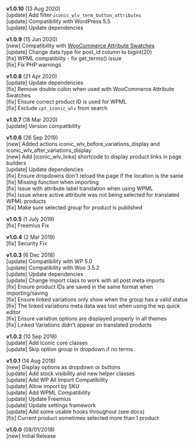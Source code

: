 **v1.0.10** (13 Aug 2020)  
[update] Add filter `iconic_wlv_term_button_attributes`  
[update] Compatibility with WordPress 5.5  
[update] Update dependencies  


**v1.0.9** (15 Jun 2020)  
[new] Compatibility with [WooCommerce Attribute Swatches](https://iconicwp.com/products/woocommerce-attribute-swatches/)  
[update] Change data type for post_id column to bigint(20)  
[fix] WPML compatiblity - fix get_terms() issue  
[fix] Fix PHP warnings  

**v1.0.8** (21 Apr 2020)  
[update] Update dependencies  
[fix] Remove double colon when used with WooCommerce Attribute Swatches  
[fix] Ensure correct product ID is used for WPML  
[fix] Exclude `cpt_iconic_wlv` from search  

**v1.0.7** (18 Mar 2020)  
[update] Version compatibility  

**v1.0.6** (26 Sep 2019)  
[new] Added actions iconic_wlv_before_variations_display and iconic_wlv_after_variations_display  
[new] Add [iconic_wlv_links] shortcode to display product links in page builders  
[update] Update dependencies  
[fix] Ensure dropdowns don't reload the page if the location is the same  
[fix] Missing function when importing  
[fix] Issue with attribute label translation when using WPML  
[fix] Issue where active attribute was not being selected for translated WPML products  
[fix] Make sure selected group for product is published  

**v1.0.5** (1 July 2019)  
[fix] Freemius Fix  

**v1.0.4** (2 Mar 2019)  
[fix] Security Fix  

**v1.0.3** (6 Dec 2018)  
[update] Compatibility with WP 5.0  
[update] Compatibility with Woo 3.5.2  
[update] Update dependencies  
[update] Change import class to work with all post meta imports  
[fix] Ensure product IDs are saved in the same format when importing/saving  
[fix] Ensure linked variations only show when the group has a valid status  
[fix] The linked variations meta data was lost when using the wp quick editor  
[fix] Ensure variation options are displayed properly in all themes  
[fix] Linked Variations didn't appear on translated products  

**v1.0.2** (10 Sep 2018)  
[update] Add Iconic core classes  
[update] Skip option group in dropdown if no terms  

**v1.0.1** (14 Aug 2018)  
[new] Display options as dropdown or buttons  
[update] Add stock visibility and new helper classes  
[update] Add WP All Import Compatibility  
[update] Allow import by SKU  
[update] Add WPML Compatibility  
[update] Update Freemius  
[update] Update settings framework  
[update] Add some usable hooks throughout (see docs)  
[fix] Current product sometimes selected more than 1 product

**v1.0.0** (08/01/2018)  
[new] Initial Release